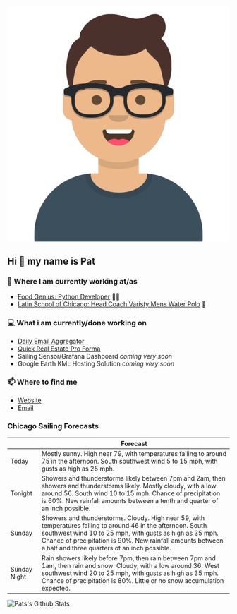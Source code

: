 [![Social banner for p-j-falconer](https://raw.githubusercontent.com/P-J-FALCONER/P-J-FALCONER/master/assets/avataaars.svg)](https://patfalconer.com/)
## Hi :wave: my name is Pat

### 💼 Where I am currently working at/as
- [Food Genius: Python Developer](https://getfoodgenius.com/) 🍔🐍
- [Latin School of Chicago: Head Coach Varisty Mens Water Polo](https://www.latinschool.org/) 🤽


### 💻 What i am currently/done working on
 - [Daily Email Aggregator](https://github.com/P-J-FALCONER/dott_daily_mail)
 - [Quick Real Estate Pro Forma](https://github.com/P-J-FALCONER/henry)
 - Sailing Sensor/Grafana Dashboard *coming very soon*
 - Google Earth KML Hosting Solution *coming very soon*

### 📫 Where to find me
 - [Website](https://patfalconer.com/)
 - [Email](mailto:patrick.j.falconer@gmail.com)


### Chicago Sailing Forecasts
|   | Forecast  |
|---|---|
| Today | Mostly sunny. High near 79, with temperatures falling to around 75 in the afternoon. South southwest wind 5 to 15 mph, with gusts as high as 25 mph. |
| Tonight | Showers and thunderstorms likely between 7pm and 2am, then showers and thunderstorms likely. Mostly cloudy, with a low around 56. South wind 10 to 15 mph. Chance of precipitation is 60%. New rainfall amounts between a tenth and quarter of an inch possible. |
| Sunday | Showers and thunderstorms. Cloudy. High near 59, with temperatures falling to around 46 in the afternoon. South southwest wind 10 to 25 mph, with gusts as high as 35 mph. Chance of precipitation is 90%. New rainfall amounts between a half and three quarters of an inch possible. |
| Sunday Night | Rain showers likely before 7pm, then rain between 7pm and 1am, then rain and snow. Cloudy, with a low around 36. West southwest wind 20 to 25 mph, with gusts as high as 35 mph. Chance of precipitation is 80%. Little or no snow accumulation expected. |

![Pats's Github Stats](https://github-readme-stats.vercel.app/api?username=p-j-falconer&show_icons=true&theme=radical)

